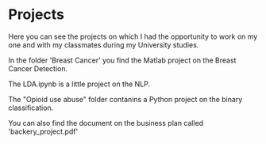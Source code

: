 # Projects
Here you can see the projects on which I had the opportunity to work on my one and with my classmates during my University studies. 

In the folder 'Breast Cancer' you find the Matlab project on the Breast Cancer Detection.

The LDA.ipynb is a little project on the NLP.

The "Opioid use abuse" folder contanins a Python project on the binary classification.

You can also find the document on the business plan called 'backery_project.pdf'
